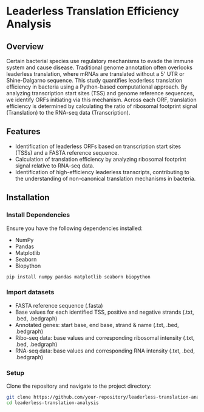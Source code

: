 # Leaderless Translation Efficiency Analysis

## Overview
Certain bacterial species use regulatory mechanisms to evade the immune system and cause disease. Traditional genome annotation often overlooks leaderless translation, where mRNAs are translated without a 5' UTR or Shine-Dalgarno sequence. This study quantifies leaderless translation efficiency in bacteria using a Python-based computational approach. By analyzing transcription start sites (TSS) and genome reference sequences, we identify ORFs initiating via this mechanism. Across each ORF, translation efficiency is determined by calculating the ratio of ribosomal footprint signal (Translation) to the RNA-seq data (Transcription).

## Features
- Identification of leaderless ORFs based on transcription start sites (TSSs) and a FASTA reference sequence.
- Calculation of translation efficiency by analyzing ribosomal footprint signal relative to RNA-seq data.
- Identification of high-efficiency leaderless transcripts, contributing to the understanding of non-canonical translation mechanisms in bacteria.

## Installation
### Install Dependencies
Ensure you have the following dependencies installed:
- NumPy
- Pandas
- Matplotlib
- Seaborn
- Biopython
```bash
pip install numpy pandas matplotlib seaborn biopython
```
### Import datasets
- FASTA reference sequence (.fasta)
- Base values for each identified TSS, positive and negative strands (.txt, .bed, .bedgraph)
- Annotated genes: start base, end base, strand & name (.txt, .bed, .bedgraph)
- Ribo-seq data: base values and corresponding ribosomal intensity (.txt, .bed, .bedgraph)
- RNA-seq data: base values and corresponding RNA intensity (.txt, .bed, .bedgraph)

### Setup
Clone the repository and navigate to the project directory:
```bash
git clone https://github.com/your-repository/leaderless-translation-analysis.git
cd leaderless-translation-analysis
```



